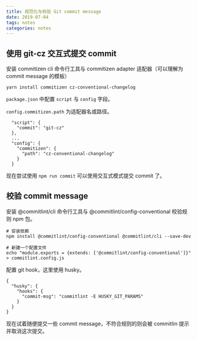 ```yaml
---
title: 规范化与校验 Git commit message
date: 2019-07-04
tags: notes
categories: notes
---
```



## 使用 git-cz 交互式提交 commit

安装 commitizen cli 命令行工具与 commitizen adapter 适配器（可以理解为 commit message 的模板）
```
yarn install commitizen cz-conventional-changelog
```

`package.json` 中配置 `script` 与 `config` 字段。

`config.commitizen.path` 为适配器名或路径。

```
  "script": {
    "commit": "git-cz"
  },
  ...
  "config": {
    "commitizen": {
      "path": "cz-conventional-changelog"
    }
  }
```

现在尝试使用 `npm run commit` 可以使用交互式模式提交 commit 了。


## 校验 commit message

安装 @commitlint/cli 命令行工具与 @commitlint/config-conventional 校验规则 npm 包。
```shell
# 安装依赖
npm install @commitlint/config-conventional @commitlint/cli --save-dev

# 新建一个配置文件
echo "module.exports = {extends: ['@commitlint/config-conventional']}" > commitlint.config.js
```

配置 git hook，这里使用 husky。
```
{
  "husky": {
    "hooks": {
      "commit-msg": "commitlint -E HUSKY_GIT_PARAMS"
    }  
  }
}
```

现在试着随便提交一些 commit message，不符合规则的则会被 commitlin 提示并取消这次提交。
<!--stackedit_data:
eyJoaXN0b3J5IjpbLTIxMDA2ODM5MywxOTQ4MTQwOTA5XX0=
-->